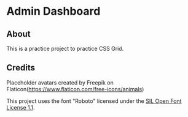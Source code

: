 # Admin Dashboard

## About

This is a practice project to practice CSS Grid.

## Credits

Placeholder avatars created by Freepik on Flaticon(https://www.flaticon.com/free-icons/animals)

This project uses the font "Roboto" licensed under the [SIL Open Font License 1.1](https://openfontlicense.org/open-font-license-official-text/).
